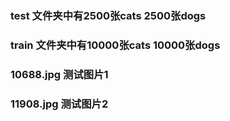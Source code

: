 ### test 文件夹中有2500张cats 2500张dogs

### train 文件夹中有10000张cats 10000张dogs

### 10688.jpg 测试图片1

### 11908.jpg  测试图片2